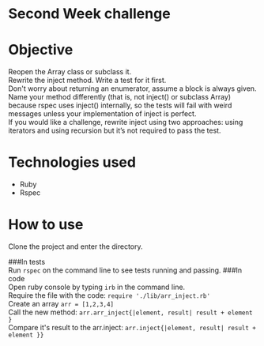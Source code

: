 Second Week challenge
=====================

Objective
=========

Reopen the Array class or subclass it.<br/>
Rewrite the inject method. Write a test for it first. <br/>
Don't worry about returning an enumerator, assume a block is always given. <br/>
Name your method differently (that is, not inject() or subclass Array) because rspec uses inject() internally, so the tests will fail with weird messages unless your implementation of inject is perfect.<br/>
If you would like a challenge, rewrite inject using two approaches: using iterators and using recursion but it’s not required to pass the test.<br/>

Technologies used
=================
 - Ruby
 - Rspec

How to use
==========

Clone the project and enter the directory.<br/>

###In tests <br/>
Run <code>rspec</code> on the command line to see tests running and passing.
###In code <br/>
Open ruby console by typing <code>irb</code> in the command line.<br/>
Require the file with the code: <code>require './lib/arr_inject.rb'</code><br/>
Create an array ``arr = [1,2,3,4]`` <br/>
Call the new method: ``arr.arr_inject{|element, result| result + element } `` <br/>
Compare it's result to the arr.inject: ``arr.inject{|element, result| result + element }} `` <br/>



